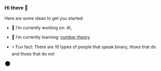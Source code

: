 ### Hi there 👋

<!--
**rolambert/rolambert** is a ✨ _special_ ✨ repository because its `README.md` (this file) appears on your GitHub profile.
-->
Here are some ideas to get you started:

- 🔭 I’m currently working on: AI, 

- 🌱 I’m currently learning: [number theory](https://en.wikipedia.org/wiki/Number_theory)


- ⚡ Fun fact: There are 10 types of people that speak binary, thoes that do and thoes that do not 

![](img.svg)
